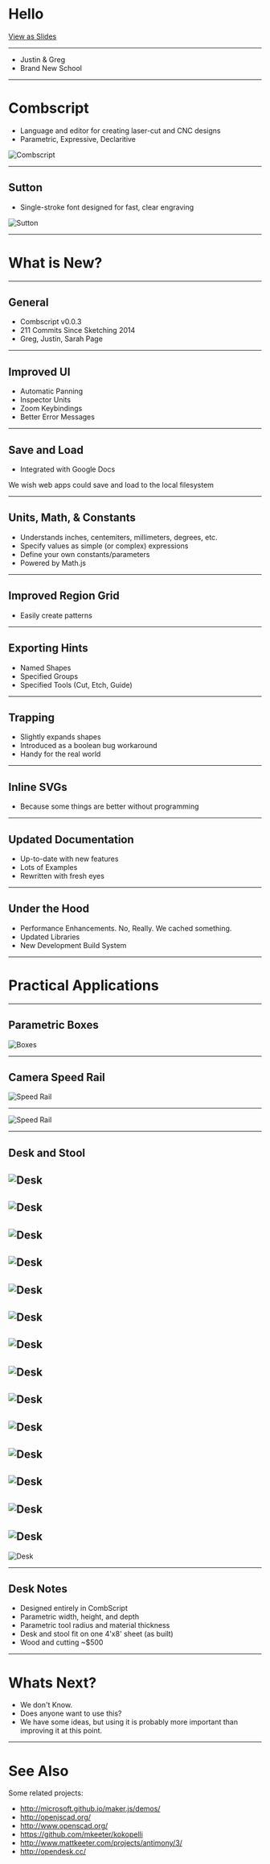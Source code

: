 # Hello

[View as Slides](http://justinbakse.com/revealer/https://raw.githubusercontent.com/jbakse/comb_script/master/presentations/sketching_2015/sketching.md)

---

- Justin & Greg
- Brand New School

---

# Combscript

- Language and editor for creating laser-cut and CNC designs
- Parametric, Expressive, Declaritive

![Combscript](images/combscript.png)

---

## Sutton 

- Single-stroke font designed for fast, clear engraving

![Sutton](images/sutton_specimen.png)

------

# What is New?

---

## General

- Combscript v0.0.3
- 211 Commits Since Sketching 2014
- Greg, Justin, Sarah Page

---

## Improved UI

- Automatic Panning
- Inspector Units
- Zoom Keybindings
- Better Error Messages

---

## Save and Load

- Integrated with Google Docs

We wish web apps could save and load to the local filesystem

---

## Units, Math, & Constants

- Understands inches, centemiters, millimeters, degrees, etc.
- Specify values as simple (or complex) expressions
- Define your own constants/parameters
- Powered by Math.js

---

## Improved Region Grid

- Easily create patterns

---

## Exporting Hints

- Named Shapes
- Specified Groups
- Specified Tools (Cut, Etch, Guide)

---

## Trapping

- Slightly expands shapes
- Introduced as a boolean bug workaround
- Handy for the real world

---

## Inline SVGs

- Because some things are better without programming

---

## Updated Documentation

- Up-to-date with new features
- Lots of Examples
- Rewritten with fresh eyes

---

## Under the Hood

- Performance Enhancements. No, Really. We cached something.
- Updated Libraries
- New Development Build System
 
------

# Practical Applications

---

## Parametric Boxes

![Boxes](images/IMG_7770.jpg)

---

## Camera Speed Rail

![Speed Rail](images/IMG_7790.jpg)

---

![Speed Rail](images/IMG_7785.jpg)

---

## Desk and Stool

![Desk](images/IMG_7760.jpg)
---
![Desk](images/IMG_7762.jpg)
---
![Desk](images/IMG_7737.jpg)
---
![Desk](images/IMG_7722.jpg)
---
![Desk](images/IMG_7734.jpg)
---
![Desk](images/IMG_7717.jpg)
---
![Desk](images/IMG_7720.jpg)
---
![Desk](images/IMG_7728.jpg)
---
![Desk](images/IMG_7707.jpg)
---
![Desk](images/IMG_7709.jpg)
---
![Desk](images/IMG_7713.jpg)
---
![Desk](images/IMG_7715.jpg)
---
![Desk](images/IMG_7738.jpg)
---
![Desk](images/IMG_7739.jpg)
---
![Desk](images/IMG_7747.jpg)
<!-- ![Desk](images/IMG_7755.jpg) -->
<!-- ![Desk](images/IMG_7726.jpg) -->

---

## Desk Notes

- Designed entirely in CombScript
- Parametric width, height, and depth
- Parametric tool radius and material thickness
- Desk and stool fit on one 4'x8' sheet (as built)
- Wood and cutting ~$500

---

# Whats Next?

- We don't Know. 
- Does anyone want to use this?
- We have some ideas, but using it is probably more important than improving it at this point.

---

# See Also

Some related projects:

- http://microsoft.github.io/maker.js/demos/
- http://openjscad.org/
- http://www.openscad.org/
- https://github.com/mkeeter/kokopelli
- http://www.mattkeeter.com/projects/antimony/3/
- http://opendesk.cc/
